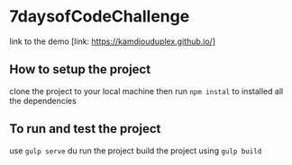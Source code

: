 # 7daysofCodeChallenge

link to the demo
[link: https://kamdjouduplex.github.io/]

## How to setup the project
clone the project to your local machine
then run `npm instal` to installed all the dependencies

## To run and test the project
use `gulp serve` du run the project
build the project using `gulp build`



